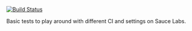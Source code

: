 [![Build Status](https://travis-ci.org/enriquegh/testSauce.svg?branch=master)](https://travis-ci.org/enriquegh/testSauce)

Basic tests to play around with different CI and settings on Sauce Labs.
